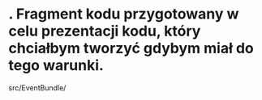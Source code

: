 .
Fragment kodu przygotowany w celu prezentacji kodu, który chciałbym tworzyć gdybym miał do tego warunki.
=
src/EventBundle/
